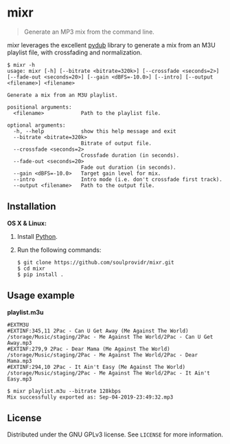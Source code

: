 # mixr
> Generate an MP3 mix from the command line.

mixr leverages the excellent [pydub](https://github.com/jiaaro/pydub) library to generate a mix from an M3U playlist file, with crossfading and normalization.

```
$ mixr -h
usage: mixr [-h] [--bitrate <bitrate=320k>] [--crossfade <seconds=2>] [--fade-out <seconds=20>] [--gain <dBFS=-10.0>] [--intro] [--output <filename>] <filename>

Generate a mix from an M3U playlist.

positional arguments:
  <filename>            Path to the playlist file.

optional arguments:
  -h, --help            show this help message and exit
  --bitrate <bitrate=320k>
                        Bitrate of output file.
  --crossfade <seconds=2>
                        Crossfade duration (in seconds).
  --fade-out <seconds=20>
                        Fade out duration (in seconds).
  --gain <dBFS=-10.0>   Target gain level for mix.
  --intro               Intro mode (i.e. don't crossfade first track).
  --output <filename>   Path to the output file.
```

## Installation

**OS X & Linux:**

1. Install [Python](https://www.python.org/downloads/).
2. Run the following commands:

    ```
    $ git clone https://github.com/soulprovidr/mixr.git
    $ cd mixr
    $ pip install .
    ```

## Usage example

**playlist.m3u**
```
#EXTM3U
#EXTINF:345,11 2Pac - Can U Get Away (Me Against The World)
/storage/Music/staging/2Pac - Me Against The World/2Pac - Can U Get Away.mp3
#EXTINF:279,9 2Pac - Dear Mama (Me Against The World)
/storage/Music/staging/2Pac - Me Against The World/2Pac - Dear Mama.mp3
#EXTINF:294,10 2Pac - It Ain't Easy (Me Against The World)
/storage/Music/staging/2Pac - Me Against The World/2Pac - It Ain't Easy.mp3
```

```
$ mixr playlist.m3u --bitrate 128kbps
Mix successfully exported as: Sep-04-2019-23:49:32.mp3
```

## License

Distributed under the GNU GPLv3 license. See ``LICENSE`` for more information.